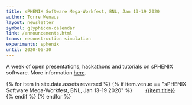 ```yaml
---
title: sPHENIX Software Mega-Workfest, BNL, Jan 13-19 2020
author: Torre Wenaus
layout: newsletter
symbol: glyphicon-calendar
link: /announcements.html
teams: reconstruction simulation
experiments: sphenix
until: 2020-06-30
---
```


A week of open presentations, hackathons and tutorials on sPHENIX software.
More information [here](https://indico.bnl.gov/event/7096/).

<p>
{% for item in site.data.assets reversed %}
    {% if item.venue == "sPHENIX Software Mega-Workfest, BNL, Jan 13-19 2020" %}
        &nbsp; &nbsp; &nbsp; &nbsp; <a href="{{item.name}}" target="_blank">{{item.title}}</a><br>
    {% endif %}
{% endfor %}
</p>

